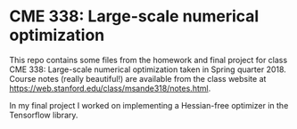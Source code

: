 # CME 338: Large-scale numerical optimization

This repo contains some files from the homework and final project for class CME 338: Large-scale numerical optimization taken in Spring quarter 2018. Course notes (really beautiful!) are available from the class website at https://web.stanford.edu/class/msande318/notes.html.

In my final project I worked on implementing a Hessian-free optimizer in the Tensorflow library.

